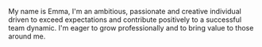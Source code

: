My name is Emma,
I'm an ambitious, passionate and creative individual
driven to exceed expectations and contribute positively 
to a successful team dynamic.
I'm eager to grow professionally and to bring value to those around me.
